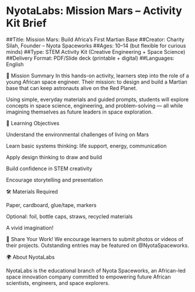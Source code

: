 # NyotaLabs: Mission Mars – Activity Kit Brief
##Title: Mission Mars: Build Africa’s First Martian Base
##Creator: Charity Silah, Founder – Nyota Spaceworks
##Ages: 10–14 (but flexible for curious minds)
##Type: STEM Activity Kit (Creative Engineering + Space Science)
##Delivery Format: PDF/Slide deck (printable + digital)
##Languages: English

🌌 Mission Summary
In this hands-on activity, learners step into the role of a young African space engineer. Their mission: to design and build a Martian base that can keep astronauts alive on the Red Planet.

Using simple, everyday materials and guided prompts, students will explore concepts in space science, engineering, and problem-solving — all while imagining themselves as future leaders in space exploration.

🧪 Learning Objectives

Understand the environmental challenges of living on Mars

Learn basic systems thinking: life support, energy, communication

Apply design thinking to draw and build

Build confidence in STEM creativity

Encourage storytelling and presentation

🛠 Materials Required

Paper, cardboard, glue/tape, markers

Optional: foil, bottle caps, straws, recycled materials

A vivid imagination!

📩 Share Your Work!
We encourage learners to submit photos or videos of their projects. Outstanding entries may be featured on @NyotaSpaceworks.

🌍 About NyotaLabs

NyotaLabs is the educational branch of Nyota Spaceworks, an African-led space innovation company committed to empowering future African scientists, engineers, and space explorers.

